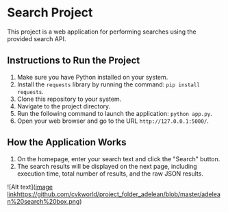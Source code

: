 # Search Project

This project is a web application for performing searches using the provided search API.

## Instructions to Run the Project

1. Make sure you have Python installed on your system.
2. Install the `requests` library by running the command: `pip install requests`.
3. Clone this repository to your system.
4. Navigate to the project directory.
5. Run the following command to launch the application: `python app.py`.
6. Open your web browser and go to the URL `http://127.0.0.1:5000/`.

## How the Application Works

1. On the homepage, enter your search text and click the "Search" button.
2. The search results will be displayed on the next page, including execution time, total number of results, and the raw JSON results.


![Alt text]([image link](https://github.com/cvkworld/project_folder_adelean/blob/master/adelean%20search%20box.png)https://github.com/cvkworld/project_folder_adelean/blob/master/adelean%20search%20box.png)
